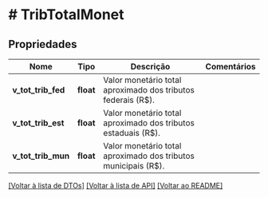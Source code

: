 # # TribTotalMonet

## Propriedades

Nome | Tipo | Descrição | Comentários
------------ | ------------- | ------------- | -------------
**v_tot_trib_fed** | **float** | Valor monetário total aproximado dos tributos federais (R$). |
**v_tot_trib_est** | **float** | Valor monetário total aproximado dos tributos estaduais (R$). |
**v_tot_trib_mun** | **float** | Valor monetário total aproximado dos tributos municipais (R$). |

[[Voltar à lista de DTOs]](../../README.md#models) [[Voltar à lista de API]](../../README.md#endpoints) [[Voltar ao README]](../../README.md)
